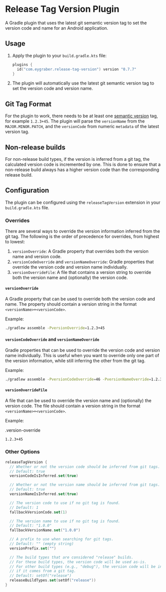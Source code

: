# Release Tag Version Plugin

A Gradle plugin that uses the latest git semantic version tag to set the version code and name for an Android application.

## Usage

1.  Apply the plugin to your `build.gradle.kts` file:
    ```kotlin
    plugins {
      id("com.eygraber.release-tag-version") version "0.7.7"
    }
    ```

2.  The plugin will automatically use the latest git semantic version tag to set the version code and version name.

## Git Tag Format

For the plugin to work, there needs to be at least one [semantic version](https://semver.org/) tag,
for example `1.2.3+45`. The plugin will parse the `versionName` from the `MAJOR.MINOR.PATCH`, and the
`versionCode` from numeric `metadata` of the latest version tag.

## Non-release builds

For non-release build types, if the version is inferred from a git tag, the calculated version code is
incremented by one. This is done to ensure that a non-release build always has a higher version code than the
corresponding release build.

## Configuration

The plugin can be configured using the `releaseTagVersion` extension in your `build.gradle.kts` file.

### Overrides

There are several ways to override the version information inferred from the git tag. 
The following is the order of precedence for overrides, from highest to lowest:

1.  `versionOverride`: A Gradle property that overrides both the version name and version code.
2.  `versionCodeOverride` and `versionNameOverride`: Gradle properties that override the version code and 
    version name individually.
3.  `versionOverrideFile`: A file that contains a version string to override both the version name and
    (optionally) the version code.

#### `versionOverride`

A Gradle property that can be used to override both the version code and name.
The property should contain a version string in the format `<versionName>+<versionCode>`.

Example:
```bash
./gradlew assemble -PversionOverride=1.2.3+45
```

#### `versionCodeOverride` and `versionNameOverride`

Gradle properties that can be used to override the version code and version name individually. 
This is useful when you want to override only one part of the version information, while still inferring 
the other from the git tag.

Example:
```bash
./gradlew assemble -PversionCodeOverride=46 -PversionNameOverride=1.2.3
```

#### `versionOverrideFile`

A file that can be used to override the version name and (optionally) the version code.
The file should contain a version string in the format `<versionName>+<versionCode>`.

Example:

.version-override
```
1.2.3+45
```

### Other Options

```kotlin
releaseTagVersion {
  // Whether or not the version code should be inferred from git tags.
  // Default: true
  versionCodeIsInferred.set(true)

  // Whether or not the version name should be inferred from git tags.
  // Default: true
  versionNameIsInferred.set(true)

  // The version code to use if no git tag is found.
  // Default: 1
  fallbackVersionCode.set(1)

  // The version name to use if no git tag is found.
  // Default: "1.0.0"
  fallbackVersionName.set("1.0.0")

  // A prefix to use when searching for git tags.
  // Default: "" (empty string)
  versionPrefix.set("")

  // The build types that are considered "release" builds.
  // For these build types, the version code will be used as-is.
  // For other build types (e.g., "debug"), the version code will be incremented by 1
  // if it comes from a git tag.
  // Default: setOf("release")
  releaseBuildTypes.set(setOf("release"))
}
```
